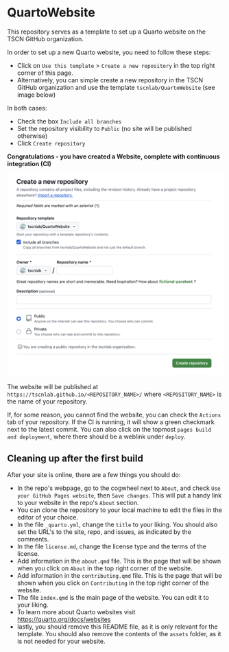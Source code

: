 # QuartoWebsite

This repository serves as a template to set up a Quarto website on the TSCN GitHub organization.

In order to set up a new Quarto website, you need to follow these steps:

-   Click on `Use this template` > `Create a new repository` in the top right corner of this page. 
-   Alternatively, you can simple create a new repository in the TSCN GitHub organization and use the template `tscnlab/QuartoWebsite` (see image below)

In both cases:

-   Check the box `Include all branches`
-   Set the repository visibility to `Public` (no site will be published otherwise)
-   Click `Create repository`

**Congratulations - you have created a Website, complete with continuous integration (CI)**

![](assets/new_repo1.png)

The website will be published at `https://tscnlab.github.io/<REPOSITORY_NAME>/` where `<REPOSITORY_NAME>` is the name of your repository.

If, for some reason, you cannot find the website, you can check the `Actions` tab of your repository. If the CI is running, it will show a green checkmark next to the latest commit. You can also click on the topmost `pages build and deployment`, where there should be a weblink under `deploy`. 

## Cleaning up after the first build

After your site is online, there are a few things you should do:

- In the repo's webpage, go to the cogwheel next to `About`, and check `Use your GitHub Pages website`, then `Save changes`. This will put a handy link to your website in the repo's `About` section.
- You can clone the repository to your local machine to edit the files in the editor of your choice.
- In the file `_quarto.yml`, change the `title` to your liking. You should also set the URL's to the site, repo, and issues, as indicated by the comments.
- In the file `license.md`, change the license type and the terms of the license.
- Add information in the `about.qmd` file. This is the page that will be shown when you click on `About` in the top right corner of the website.
- Add information in the `contributing.qmd` file. This is the page that will be shown when you click on `Contributing` in the top right corner of the website.
- The file `index.qmd` is the main page of the website. You can edit it to your liking.
- To learn more about Quarto websites visit <https://quarto.org/docs/websites>
- lastly, you should remove this README file, as it is only relevant for the template. You should also remove the contents of the `assets` folder, as it is not needed for your website.
